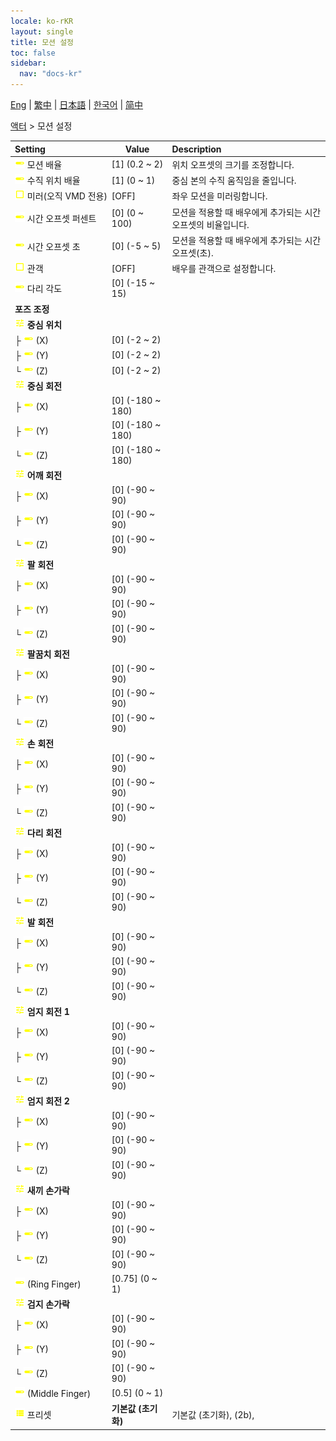 ```yaml
---
locale: ko-rKR
layout: single
title: 모션 설정
toc: false
sidebar:
  nav: "docs-kr"
---
```

[Eng](/dancexr/menu/2025.4/actor/actor_motion) | [繁中](/tw/dancexr/menu/2025.4/actor/actor_motion) | [日本語](/jp/dancexr/menu/2025.4/actor/actor_motion) | [한국어](/kr/dancexr/menu/2025.4/actor/actor_motion) | [简中](/zh/dancexr/menu/2025.4/actor/actor_motion)

[액터](../menu#액터) > 모션 설정



| Setting | Value | Description |
| :--- | --- | :--- |
|<nobr><img src="/images/icon/ic_slider.png" alt="slider icon"/> 모션 배율</nobr>| [1] (0.2 ~ 2) | 위치 오프셋의 크기를 조정합니다.
|<nobr><img src="/images/icon/ic_slider.png" alt="slider icon"/> 수직 위치 배율</nobr>| [1] (0 ~ 1) | 중심 본의 수직 움직임을 줄입니다.
|<nobr><img src="/images/icon/ic_check_off.png" alt="check off icon"/> 미러(오직 VMD 전용)</nobr>| [OFF] | 좌우 모션을 미러링합니다.
|<nobr><img src="/images/icon/ic_slider.png" alt="slider icon"/> 시간 오프셋 퍼센트</nobr>| [0] (0 ~ 100) | 모션을 적용할 때 배우에게 추가되는 시간 오프셋의 비율입니다.
|<nobr><img src="/images/icon/ic_slider.png" alt="slider icon"/> 시간 오프셋 초</nobr>| [0] (-5 ~ 5) | 모션을 적용할 때 배우에게 추가되는 시간 오프셋(초).
|<nobr><img src="/images/icon/ic_check_off.png" alt="check off icon"/> 관객</nobr>| [OFF] | 배우를 관객으로 설정합니다.
|<nobr><img src="/images/icon/ic_slider.png" alt="slider icon"/> 다리 각도</nobr>| [0] (-15 ~ 15) | 
|<nobr> <b>포즈 조정</b></nobr>|| 
|<nobr><img src="/images/icon/ic_tune.png" alt="tune icon"/> <b>중심 위치</b></nobr>| | 
|<nobr>├&nbsp;<img src="/images/icon/ic_slider.png" alt="slider icon"/> (X)</nobr>| [0] (-2 ~ 2) | 
|<nobr>├&nbsp;<img src="/images/icon/ic_slider.png" alt="slider icon"/> (Y)</nobr>| [0] (-2 ~ 2) | 
|<nobr>└&nbsp;<img src="/images/icon/ic_slider.png" alt="slider icon"/> (Z)</nobr>| [0] (-2 ~ 2) | 
|<nobr><img src="/images/icon/ic_tune.png" alt="tune icon"/> <b>중심 회전</b></nobr>| | 
|<nobr>├&nbsp;<img src="/images/icon/ic_slider.png" alt="slider icon"/> (X)</nobr>| [0] (-180 ~ 180) | 
|<nobr>├&nbsp;<img src="/images/icon/ic_slider.png" alt="slider icon"/> (Y)</nobr>| [0] (-180 ~ 180) | 
|<nobr>└&nbsp;<img src="/images/icon/ic_slider.png" alt="slider icon"/> (Z)</nobr>| [0] (-180 ~ 180) | 
|<nobr><img src="/images/icon/ic_tune.png" alt="tune icon"/> <b>어깨 회전</b></nobr>| | 
|<nobr>├&nbsp;<img src="/images/icon/ic_slider.png" alt="slider icon"/> (X)</nobr>| [0] (-90 ~ 90) | 
|<nobr>├&nbsp;<img src="/images/icon/ic_slider.png" alt="slider icon"/> (Y)</nobr>| [0] (-90 ~ 90) | 
|<nobr>└&nbsp;<img src="/images/icon/ic_slider.png" alt="slider icon"/> (Z)</nobr>| [0] (-90 ~ 90) | 
|<nobr><img src="/images/icon/ic_tune.png" alt="tune icon"/> <b>팔 회전</b></nobr>| | 
|<nobr>├&nbsp;<img src="/images/icon/ic_slider.png" alt="slider icon"/> (X)</nobr>| [0] (-90 ~ 90) | 
|<nobr>├&nbsp;<img src="/images/icon/ic_slider.png" alt="slider icon"/> (Y)</nobr>| [0] (-90 ~ 90) | 
|<nobr>└&nbsp;<img src="/images/icon/ic_slider.png" alt="slider icon"/> (Z)</nobr>| [0] (-90 ~ 90) | 
|<nobr><img src="/images/icon/ic_tune.png" alt="tune icon"/> <b>팔꿈치 회전</b></nobr>| | 
|<nobr>├&nbsp;<img src="/images/icon/ic_slider.png" alt="slider icon"/> (X)</nobr>| [0] (-90 ~ 90) | 
|<nobr>├&nbsp;<img src="/images/icon/ic_slider.png" alt="slider icon"/> (Y)</nobr>| [0] (-90 ~ 90) | 
|<nobr>└&nbsp;<img src="/images/icon/ic_slider.png" alt="slider icon"/> (Z)</nobr>| [0] (-90 ~ 90) | 
|<nobr><img src="/images/icon/ic_tune.png" alt="tune icon"/> <b>손 회전</b></nobr>| | 
|<nobr>├&nbsp;<img src="/images/icon/ic_slider.png" alt="slider icon"/> (X)</nobr>| [0] (-90 ~ 90) | 
|<nobr>├&nbsp;<img src="/images/icon/ic_slider.png" alt="slider icon"/> (Y)</nobr>| [0] (-90 ~ 90) | 
|<nobr>└&nbsp;<img src="/images/icon/ic_slider.png" alt="slider icon"/> (Z)</nobr>| [0] (-90 ~ 90) | 
|<nobr><img src="/images/icon/ic_tune.png" alt="tune icon"/> <b>다리 회전</b></nobr>| | 
|<nobr>├&nbsp;<img src="/images/icon/ic_slider.png" alt="slider icon"/> (X)</nobr>| [0] (-90 ~ 90) | 
|<nobr>├&nbsp;<img src="/images/icon/ic_slider.png" alt="slider icon"/> (Y)</nobr>| [0] (-90 ~ 90) | 
|<nobr>└&nbsp;<img src="/images/icon/ic_slider.png" alt="slider icon"/> (Z)</nobr>| [0] (-90 ~ 90) | 
|<nobr><img src="/images/icon/ic_tune.png" alt="tune icon"/> <b>발 회전</b></nobr>| | 
|<nobr>├&nbsp;<img src="/images/icon/ic_slider.png" alt="slider icon"/> (X)</nobr>| [0] (-90 ~ 90) | 
|<nobr>├&nbsp;<img src="/images/icon/ic_slider.png" alt="slider icon"/> (Y)</nobr>| [0] (-90 ~ 90) | 
|<nobr>└&nbsp;<img src="/images/icon/ic_slider.png" alt="slider icon"/> (Z)</nobr>| [0] (-90 ~ 90) | 
|<nobr><img src="/images/icon/ic_tune.png" alt="tune icon"/> <b>엄지 회전 1</b></nobr>| | 
|<nobr>├&nbsp;<img src="/images/icon/ic_slider.png" alt="slider icon"/> (X)</nobr>| [0] (-90 ~ 90) | 
|<nobr>├&nbsp;<img src="/images/icon/ic_slider.png" alt="slider icon"/> (Y)</nobr>| [0] (-90 ~ 90) | 
|<nobr>└&nbsp;<img src="/images/icon/ic_slider.png" alt="slider icon"/> (Z)</nobr>| [0] (-90 ~ 90) | 
|<nobr><img src="/images/icon/ic_tune.png" alt="tune icon"/> <b>엄지 회전 2</b></nobr>| | 
|<nobr>├&nbsp;<img src="/images/icon/ic_slider.png" alt="slider icon"/> (X)</nobr>| [0] (-90 ~ 90) | 
|<nobr>├&nbsp;<img src="/images/icon/ic_slider.png" alt="slider icon"/> (Y)</nobr>| [0] (-90 ~ 90) | 
|<nobr>└&nbsp;<img src="/images/icon/ic_slider.png" alt="slider icon"/> (Z)</nobr>| [0] (-90 ~ 90) | 
|<nobr><img src="/images/icon/ic_tune.png" alt="tune icon"/> <b>새끼 손가락</b></nobr>| | 
|<nobr>├&nbsp;<img src="/images/icon/ic_slider.png" alt="slider icon"/> (X)</nobr>| [0] (-90 ~ 90) | 
|<nobr>├&nbsp;<img src="/images/icon/ic_slider.png" alt="slider icon"/> (Y)</nobr>| [0] (-90 ~ 90) | 
|<nobr>└&nbsp;<img src="/images/icon/ic_slider.png" alt="slider icon"/> (Z)</nobr>| [0] (-90 ~ 90) | 
|<nobr><img src="/images/icon/ic_slider.png" alt="slider icon"/> (Ring Finger)</nobr>| [0.75] (0 ~ 1) | 
|<nobr><img src="/images/icon/ic_tune.png" alt="tune icon"/> <b>검지 손가락</b></nobr>| | 
|<nobr>├&nbsp;<img src="/images/icon/ic_slider.png" alt="slider icon"/> (X)</nobr>| [0] (-90 ~ 90) | 
|<nobr>├&nbsp;<img src="/images/icon/ic_slider.png" alt="slider icon"/> (Y)</nobr>| [0] (-90 ~ 90) | 
|<nobr>└&nbsp;<img src="/images/icon/ic_slider.png" alt="slider icon"/> (Z)</nobr>| [0] (-90 ~ 90) | 
|<nobr><img src="/images/icon/ic_slider.png" alt="slider icon"/> (Middle Finger)</nobr>| [0.5] (0 ~ 1) | 
|<nobr><img src="/images/icon/ic_list.png" alt="list icon"/> 프리셋</nobr>| **기본값 (초기화)** | 기본값 (초기화), (2b),  |
